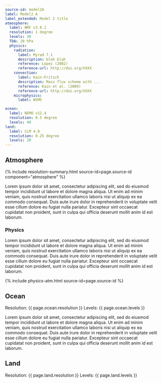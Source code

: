 ```yaml
---
source-id: model2A
label: Model2 A
label_extended: Model 2 title
atmosphere:
  label: WRF v3.8.1
  resolution: 1 degree
  levels: 30
  TOA: 20 hPa
  physics:
    radiation:
      label: Myrad 7.1
      description: blah blah
      reference: Lopez (2002)
      reference-url: http://doi.org/XXXX
    convection:
      label: Kain-Fritsch
      description: Mass flux scheme with ...
      reference: Kain et al. (2009)
      reference-url: http://doi.org/XXXX
    microphysics:
      label: WSM5

ocean:
  label: NEMO v12.4
  resolution: 0.5 degree
  levels: 40
land:
  label: CLM 4.8
  resolution: 0.25 degree
  levels: 20
---
```


## Atmosphere
{% include resolution-summary.html source-id=page.source-id component="atmosphere" %}

Lorem ipsum dolor sit amet, consectetur adipiscing elit, sed do eiusmod tempor incididunt ut labore et dolore magna aliqua. Ut enim ad minim veniam, quis nostrud exercitation ullamco laboris nisi ut aliquip ex ea commodo consequat. Duis aute irure dolor in reprehenderit in voluptate velit esse cillum dolore eu fugiat nulla pariatur. Excepteur sint occaecat cupidatat non proident, sunt in culpa qui officia deserunt mollit anim id est laborum.

### Physics

Lorem ipsum dolor sit amet, consectetur adipiscing elit, sed do eiusmod tempor incididunt ut labore et dolore magna aliqua. Ut enim ad minim veniam, quis nostrud exercitation ullamco laboris nisi ut aliquip ex ea commodo consequat. Duis aute irure dolor in reprehenderit in voluptate velit esse cillum dolore eu fugiat nulla pariatur. Excepteur sint occaecat cupidatat non proident, sunt in culpa qui officia deserunt mollit anim id est laborum.

{% include physics-atm.html source-id=page.source-id %}

## Ocean
Resolution: {{ page.ocean.resolution }}
Levels: {{ page.ocean.levels }}

Lorem ipsum dolor sit amet, consectetur adipiscing elit, sed do eiusmod tempor incididunt ut labore et dolore magna aliqua. Ut enim ad minim veniam, quis nostrud exercitation ullamco laboris nisi ut aliquip ex ea commodo consequat. Duis aute irure dolor in reprehenderit in voluptate velit esse cillum dolore eu fugiat nulla pariatur. Excepteur sint occaecat cupidatat non proident, sunt in culpa qui officia deserunt mollit anim id est laborum.

## Land
Resolution: {{ page.land.resolution }}
Levels: {{ page.land.levels }}

